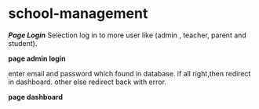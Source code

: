 # school-management
___Page Login___
 Selection log in to more user like (admin , teacher, parent and student).
 
 __page admin login__
 
 enter email and password which found in database.
 if all right,then redirect in dashboard.
 other else redirect back with error.
 
 __page dashboard__
 
